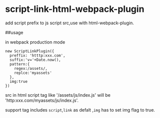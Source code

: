 # script-link-html-webpack-plugin
add script prefix to js script src,use with html-webpack-plugin.

##usage

in webpack production mode

    new ScriptLinkPlugin({
      preffix: 'htttp:xxx.com',
      suffix:'v='+Date.now(),
      pattern:{
        regex:/assets/,
        replce:'myassets'
      },
      img:true
    })

src in html script tag like '/assets/js/index.js' will be 'http:xxx.com/myassets/js/index.js'.

support tag includes `script`,`link` as defalt ,`img` has to set img flag to true.
